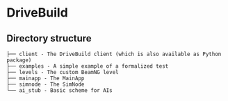 # DriveBuild
## Directory structure
    ├── client - The DriveBuild client (which is also available as Python package)
    ├── examples - A simple example of a formalized test
    ├── levels - The custom BeamNG level
    ├── mainapp - The MainApp
    ├── simnode - The SimNode
    └── ai_stub - Basic scheme for AIs
